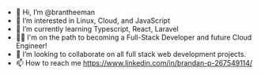 - 👋 Hi, I’m @brantheeman
- 👀 I’m interested in Linux, Cloud, and JavaScript
- 🌱 I’m currently learning Typescript, React, Laravel
- 🧑‍💻 I'm on the path to becoming a Full-Stack Developer and future Cloud Engineer!
- 💞️ I’m looking to collaborate on all full stack web development projects.
- 📫 How to reach me https://www.linkedin.com/in/brandan-p-267549114/

<!---
brantheeman/brantheeman is a ✨ special ✨ repository because its `README.md` (this file) appears on your GitHub profile.
You can click the Preview link to take a look at your changes.
--->
